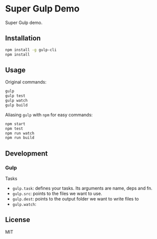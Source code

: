 # Super Gulp Demo

Super Gulp demo.

## Installation

```sh
npm install -g gulp-cli
npm install
```

## Usage

Original commands:

```sh
gulp
gulp test
gulp watch
gulp build
```

Aliasing `gulp` with `npm` for easy commands:

```sh
npm start
npm test
npm run watch
npm run build
```

## Development

### Gulp

Tasks

* `gulp.task`: defines your tasks. Its arguments are name, deps and fn.
* `gulp.src`: points to the files we want to use.
* `gulp.dest`: points to the output folder we want to write files to
* `gulp.watch`:

## License

MIT

